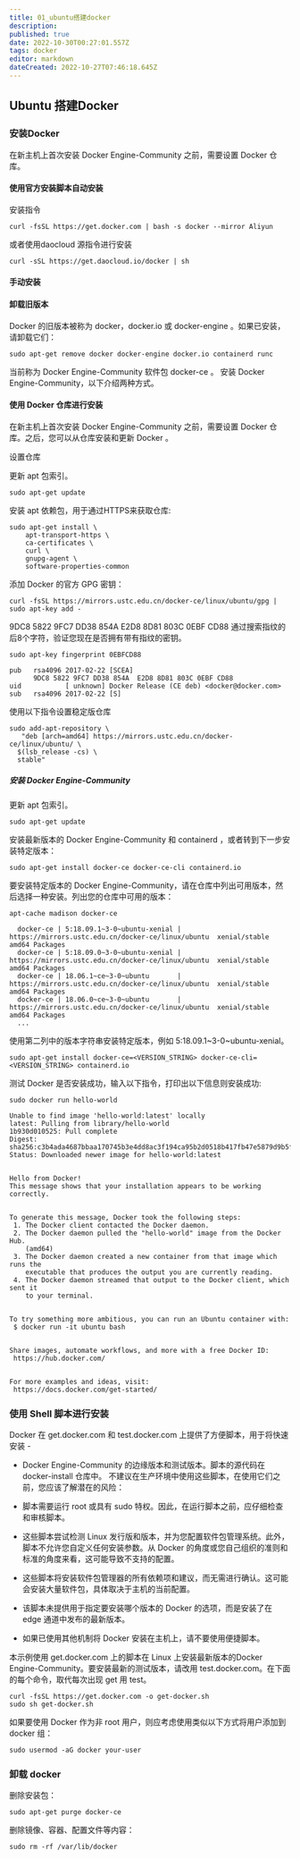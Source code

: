 ```yaml
---
title: 01_ubuntu搭建docker
description: 
published: true
date: 2022-10-30T00:27:01.557Z
tags: docker
editor: markdown
dateCreated: 2022-10-27T07:46:18.645Z
---
```


## Ubuntu 搭建Docker

### 安装Docker

在新主机上首次安装 Docker Engine-Community 之前，需要设置 Docker 仓库。

#### 使用官方安装脚本自动安装


安装指令
```
curl -fsSL https://get.docker.com | bash -s docker --mirror Aliyun

```

或者使用daocloud 源指令进行安装

```
curl -sSL https://get.daocloud.io/docker | sh
```

#### 手动安装

#### 卸载旧版本

Docker 的旧版本被称为 docker，docker.io 或 docker-engine 。如果已安装，请卸载它们：

```
sudo apt-get remove docker docker-engine docker.io containerd runc

```

当前称为 Docker Engine-Community 软件包 docker-ce 。
安装 Docker Engine-Community，以下介绍两种方式。

#### 使用 Docker 仓库进行安装

在新主机上首次安装 Docker Engine-Community 之前，需要设置 Docker 仓库。之后，您可以从仓库安装和更新 Docker 。

设置仓库

更新 apt 包索引。
```
sudo apt-get update
```

安装 apt 依赖包，用于通过HTTPS来获取仓库:
```
sudo apt-get install \
    apt-transport-https \
    ca-certificates \
    curl \
    gnupg-agent \
    software-properties-common

```

添加 Docker 的官方 GPG 密钥：
```
curl -fsSL https://mirrors.ustc.edu.cn/docker-ce/linux/ubuntu/gpg | sudo apt-key add -
```

9DC8 5822 9FC7 DD38 854A E2D8 8D81 803C 0EBF CD88 通过搜索指纹的后8个字符，验证您现在是否拥有带有指纹的密钥。

```
sudo apt-key fingerprint 0EBFCD88
   
pub   rsa4096 2017-02-22 [SCEA]
      9DC8 5822 9FC7 DD38 854A  E2D8 8D81 803C 0EBF CD88
uid           [ unknown] Docker Release (CE deb) <docker@docker.com>
sub   rsa4096 2017-02-22 [S]
```


使用以下指令设置稳定版仓库
```
sudo add-apt-repository \
   "deb [arch=amd64] https://mirrors.ustc.edu.cn/docker-ce/linux/ubuntu/ \
  $(lsb_release -cs) \
  stable"
```

##### 安装 Docker Engine-Community

更新 apt 包索引。

```
sudo apt-get update
```

安装最新版本的 Docker Engine-Community 和 containerd ，或者转到下一步安装特定版本：
```
sudo apt-get install docker-ce docker-ce-cli containerd.io
```

要安装特定版本的 Docker Engine-Community，请在仓库中列出可用版本，然后选择一种安装。列出您的仓库中可用的版本：
```
apt-cache madison docker-ce

  docker-ce | 5:18.09.1~3-0~ubuntu-xenial | https://mirrors.ustc.edu.cn/docker-ce/linux/ubuntu  xenial/stable amd64 Packages
  docker-ce | 5:18.09.0~3-0~ubuntu-xenial | https://mirrors.ustc.edu.cn/docker-ce/linux/ubuntu  xenial/stable amd64 Packages
  docker-ce | 18.06.1~ce~3-0~ubuntu       | https://mirrors.ustc.edu.cn/docker-ce/linux/ubuntu  xenial/stable amd64 Packages
  docker-ce | 18.06.0~ce~3-0~ubuntu       | https://mirrors.ustc.edu.cn/docker-ce/linux/ubuntu  xenial/stable amd64 Packages
  ...

```

使用第二列中的版本字符串安装特定版本，例如 5:18.09.1~3-0~ubuntu-xenial。
```
sudo apt-get install docker-ce=<VERSION_STRING> docker-ce-cli=<VERSION_STRING> containerd.io

```
测试 Docker 是否安装成功，输入以下指令，打印出以下信息则安装成功:
```
sudo docker run hello-world

Unable to find image 'hello-world:latest' locally
latest: Pulling from library/hello-world
1b930d010525: Pull complete                                                                                                                                  Digest: sha256:c3b4ada4687bbaa170745b3e4dd8ac3f194ca95b2d0518b417fb47e5879d9b5f
Status: Downloaded newer image for hello-world:latest


Hello from Docker!
This message shows that your installation appears to be working correctly.


To generate this message, Docker took the following steps:
 1. The Docker client contacted the Docker daemon.
 2. The Docker daemon pulled the "hello-world" image from the Docker Hub.
    (amd64)
 3. The Docker daemon created a new container from that image which runs the
    executable that produces the output you are currently reading.
 4. The Docker daemon streamed that output to the Docker client, which sent it
    to your terminal.


To try something more ambitious, you can run an Ubuntu container with:
 $ docker run -it ubuntu bash


Share images, automate workflows, and more with a free Docker ID:
 https://hub.docker.com/


For more examples and ideas, visit:
 https://docs.docker.com/get-started/
```

### 使用 Shell 脚本进行安装

Docker 在 get.docker.com 和 test.docker.com 上提供了方便脚本，用于将快速安装 - 
- Docker Engine-Community 的边缘版本和测试版本。脚本的源代码在 docker-install 仓库中。 不建议在生产环境中使用这些脚本，在使用它们之前，您应该了解潜在的风险：

- 脚本需要运行 root 或具有 sudo 特权。因此，在运行脚本之前，应仔细检查和审核脚本。

- 这些脚本尝试检测 Linux 发行版和版本，并为您配置软件包管理系统。此外，脚本不允许您自定义任何安装参数。从 Docker 的角度或您自己组织的准则和标准的角度来看，这可能导致不支持的配置。

- 这些脚本将安装软件包管理器的所有依赖项和建议，而无需进行确认。这可能会安装大量软件包，具体取决于主机的当前配置。

- 该脚本未提供用于指定要安装哪个版本的 Docker 的选项，而是安装了在 edge 通道中发布的最新版本。

- 如果已使用其他机制将 Docker 安装在主机上，请不要使用便捷脚本。

本示例使用 get.docker.com 上的脚本在 Linux 上安装最新版本的Docker Engine-Community。要安装最新的测试版本，请改用 test.docker.com。在下面的每个命令，取代每次出现 get 用 test。
```
curl -fsSL https://get.docker.com -o get-docker.sh
sudo sh get-docker.sh
```

如果要使用 Docker 作为非 root 用户，则应考虑使用类似以下方式将用户添加到 docker 组：
```
sudo usermod -aG docker your-user
```

### 卸载 docker

删除安装包：
```
sudo apt-get purge docker-ce
```

删除镜像、容器、配置文件等内容：
```
sudo rm -rf /var/lib/docker
```



